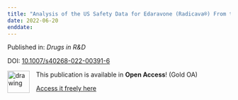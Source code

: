 ```yaml
---
title: "Analysis of the US Safety Data for Edaravone (Radicava®) From the Third Year After Launch"
date: 2022-06-20
enddate:
---
```


Published in: *Drugs in R&amp;D*

DOI: [10.1007/s40268-022-00391-6](https://doi.org/10.1007/s40268-022-00391-6)

<img src="https://upload.wikimedia.org/wikipedia/commons/thumb/7/77/Open_Access_logo_PLoS_transparent.svg/800px-Open_Access_logo_PLoS_transparent.svg.png" alt="drawing" width="50" align="left"/> &nbsp;&nbsp;&nbsp;This publication is available in **Open Access**! (Gold OA)

&nbsp;&nbsp;&nbsp;<a href="https://link.springer.com/content/pdf/10.1007/s40268-022-00391-6.pdf">Access it freely here</a>

